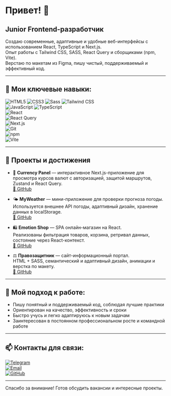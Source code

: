 # Привет! 👋

## Junior Frontend-разработчик  
Создаю современные, адаптивные и удобные веб-интерфейсы с использованием React, TypeScript и Next.js.  
Опыт работы с Tailwind CSS, SASS, React Query и сборщиками (npm, Vite).  
Верстаю по макетам из Figma, пишу чистый, поддерживаемый и эффективный код.

---

## 🚀 Мои ключевые навыки:

![HTML5](https://img.shields.io/badge/HTML5-E34F26?style=flat&logo=html5&logoColor=white) 
![CSS3](https://img.shields.io/badge/CSS3-1572B6?style=flat&logo=css3&logoColor=white) 
![Sass](https://img.shields.io/badge/Sass-CC6699?style=flat&logo=sass&logoColor=white) 
![Tailwind CSS](https://img.shields.io/badge/Tailwind_CSS-06B6D4?style=flat&logo=tailwind-css&logoColor=white)  
![JavaScript](https://img.shields.io/badge/JavaScript-F7DF1E?style=flat&logo=javascript&logoColor=black) 
![TypeScript](https://img.shields.io/badge/TypeScript-3178C6?style=flat&logo=typescript&logoColor=white)  
![React](https://img.shields.io/badge/React-61DAFB?style=flat&logo=react&logoColor=black)  
![React Query](https://img.shields.io/badge/React_Query-FF4154?style=flat&logo=reactquery&logoColor=white)  
![Next.js](https://img.shields.io/badge/Next.js-000000?style=flat&logo=next.js&logoColor=white)  
![Git](https://img.shields.io/badge/Git-F05032?style=flat&logo=git&logoColor=white)  
![npm](https://img.shields.io/badge/npm-CB3837?style=flat&logo=npm&logoColor=white)  
![Vite](https://img.shields.io/badge/Vite-646CFF?style=flat&logo=vite&logoColor=white)  

---

## 📂 Проекты и достижения

- 💱 **Currency Panel** — интерактивное Next.js-приложение для просмотра курсов валют с авторизацией, защитой маршрутов, Zustand и React Query.  
  [🔗 GitHub](https://github.com/Killerka769/currency-panel)

- 🌤 **MyWeather** — мини-приложение для проверки прогноза погоды.  
  Используется внешнее API погоды, адаптивный дизайн, хранение данных в localStorage.  
  [🔗 GitHub](https://github.com/Killerka769/myweather)

- 🛍️ **Emotion Shop** — SPA онлайн-магазин на React.  
  Реализованы фильтрация товаров, корзина, ретривал данных, состояние через React-контекст.  
  [🔗 GitHub](https://github.com/Killerka769/emotion-shop)

- ⚖️ **Правозащитник** — сайт-информационный портал.  
  HTML + SASS, семантический и адаптивный дизайн, анимации и верстка по макету.  
  [🔗 GitHub](https://github.com/Killerka769/pravozashitnik) 

---

## 🎯 Мой подход к работе:

- Пишу понятный и поддерживаемый код, соблюдая лучшие практики  
- Ориентирован на качество, эффективность и сроки  
- Быстро учусь и легко адаптируюсь к новым задачам  
- Заинтересован в постоянном профессиональном росте и командной работе  

---

## 📫 Контакты для связи:

[![Telegram](https://img.shields.io/badge/Telegram-26A5E4?style=flat&logo=telegram&logoColor=white)](https://t.me/KillerkaXD)  
[![Email](https://img.shields.io/badge/Email-D14836?style=flat&logo=gmail&logoColor=white)](mailto:Killerka01.666@gmail.com)  
[![GitHub](https://img.shields.io/badge/GitHub-181717?style=flat&logo=github&logoColor=white)](https://github.com/Killerka769)  

---

Спасибо за внимание! Готов обсудить вакансии и интересные проекты.


<!--
**Killerka769/Killerka769** is a ✨ _special_ ✨ repository because its `README.md` (this file) appears on your GitHub profile.

Here are some ideas to get you started:

- 🔭 I’m currently working on ...
- 🌱 I’m currently learning ...
- 👯 I’m looking to collaborate on ...
- 🤔 I’m looking for help with ...
- 💬 Ask me about ...
- 📫 How to reach me: ...
- 😄 Pronouns: ...
- ⚡ Fun fact: ...
-->
